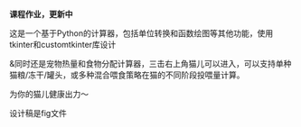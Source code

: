 **课程作业，更新中**

这是一个基于Python的计算器，包括单位转换和函数绘图等其他功能，使用tkinter和customtkinter库设计

&同时还是宠物热量和食物分配计算器，三击右上角猫儿可以进入，可以支持单种猫粮/冻干/罐头，或多种混合喂食策略在猫的不同阶段投喂量计算。

为你的猫儿健康出力～

设计稿是fig文件
